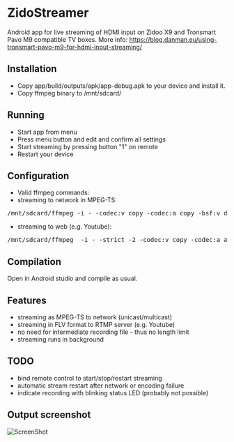 # ZidoStreamer
Android app for live streaming of HDMI input on Zidoo X9 and Tronsmart Pavo M9 compatible TV boxes. 
More info: https://blog.danman.eu/using-tronsmart-pavo-m9-for-hdmi-input-streaming/

## Installation
* Copy app/build/outputs/apk/app-debug.apk to your device and install it.
* Copy ffmpeg binary to /mnt/sdcard/ 

## Running
* Start app from menu
* Press menu button and edit and confirm all settings
* Start streaming by pressing button "1" on remote
* Restart your device

## Configuration
* Valid ffmpeg commands:
* streaming to network in MPEG-TS:
<pre>
/mnt/sdcard/ffmpeg -i - -codec:v copy -codec:a copy -bsf:v dump_extra -f mpegts udp://[IP]:1234
</pre>
* streaming to web (e.g. Youtube):
<pre>
/mnt/sdcard/ffmpeg  -i - -strict -2 -codec:v copy -codec:a aac -b:a 128k -f flv rtmp://a.rtmp.youtube.com/live2/[Stream name/key]
</pre>

## Compilation
Open in Android studio and compile as usual.

## Features
* streaming as MPEG-TS to network (unicast/multicast)
* streaming in FLV format to RTMP server (e.g. Youtube)
* no need for intermediate recording file - thus no length limit 
* streaming runs in background

## TODO
* bind remote control to start/stop/restart streaming
* automatic stream restart after network or encoding failure
* indicate recording with blinking status LED (probably not possible)

## Output screenshot

![ScreenShot](youtube-screenshot.png)
